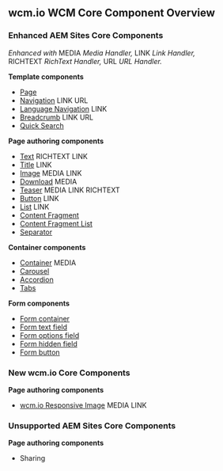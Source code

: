 ## wcm.io WCM Core Component Overview

### Enhanced AEM Sites Core Components

_Enhanced with_ <span class="marker-label">MEDIA</span>&nbsp;_Media&nbsp;Handler,_ <span class="marker-label">LINK</span>&nbsp;_Link&nbsp;Handler,_ <span class="marker-label">RICHTEXT</span>&nbsp;_RichText&nbsp;Handler,_ <span class="marker-label">URL</span>&nbsp;_URL&nbsp;Handler._

**Template components**

* [Page](https://github.com/wcm-io/wcm-io-wcm-core-components/tree/develop/bundles/core/src/main/webapp/app-root/components/page/v2)
* [Navigation](https://github.com/wcm-io/wcm-io-wcm-core-components/tree/develop/bundles/core/src/main/webapp/app-root/components/navigation/v1) <span class="marker-label">LINK</span> <span class="marker-label">URL</span>
* [Language Navigation](https://github.com/wcm-io/wcm-io-wcm-core-components/tree/develop/bundles/core/src/main/webapp/app-root/components/languagenavigation/v1) <span class="marker-label">LINK</span>
* [Breadcrumb](https://github.com/wcm-io/wcm-io-wcm-core-components/tree/develop/bundles/core/src/main/webapp/app-root/components/breadcrumb/v2) <span class="marker-label">LINK</span> <span class="marker-label">URL</span>
* [Quick Search](https://github.com/wcm-io/wcm-io-wcm-core-components/tree/develop/bundles/core/src/main/webapp/app-root/components/search/v1)

**Page authoring components**

* [Text](https://github.com/wcm-io/wcm-io-wcm-core-components/tree/develop/bundles/core/src/main/webapp/app-root/components/text/v2) <span class="marker-label">RICHTEXT</span> <span class="marker-label">LINK</span>
* [Title](https://github.com/wcm-io/wcm-io-wcm-core-components/tree/develop/bundles/core/src/main/webapp/app-root/components/title/v2) <span class="marker-label">LINK</span>
* [Image](https://github.com/wcm-io/wcm-io-wcm-core-components/tree/develop/bundles/core/src/main/webapp/app-root/components/image/v2) <span class="marker-label">MEDIA</span> <span class="marker-label">LINK</span>
* [Download](https://github.com/wcm-io/wcm-io-wcm-core-components/tree/develop/bundles/core/src/main/webapp/app-root/components/download/v1) <span class="marker-label">MEDIA</span>
* [Teaser](https://github.com/wcm-io/wcm-io-wcm-core-components/tree/develop/bundles/core/src/main/webapp/app-root/components/teaser/v1) <span class="marker-label">MEDIA</span> <span class="marker-label">LINK</span> <span class="marker-label">RICHTEXT</span>
* [Button](https://github.com/wcm-io/wcm-io-wcm-core-components/tree/develop/bundles/core/src/main/webapp/app-root/components/button/v1) <span class="marker-label">LINK</span>
* [List](https://github.com/wcm-io/wcm-io-wcm-core-components/tree/develop/bundles/core/src/main/webapp/app-root/components/list/v2) <span class="marker-label">LINK</span>
* [Content Fragment](https://github.com/wcm-io/wcm-io-wcm-core-components/tree/develop/bundles/core/src/main/webapp/app-root/components/contentfragment/v1)
* [Content Fragment List](https://github.com/wcm-io/wcm-io-wcm-core-components/tree/develop/bundles/core/src/main/webapp/app-root/components/contentfragmentlist/v1)
* [Separator](https://github.com/wcm-io/wcm-io-wcm-core-components/tree/develop/bundles/core/src/main/webapp/app-root/components/separator/v1)

**Container components**

* [Container](https://github.com/wcm-io/wcm-io-wcm-core-components/tree/develop/bundles/core/src/main/webapp/app-root/components/container/v1) <span class="marker-label">MEDIA</span>
* [Carousel](https://github.com/wcm-io/wcm-io-wcm-core-components/tree/develop/bundles/core/src/main/webapp/app-root/components/carousel/v1)
* [Accordion](https://github.com/wcm-io/wcm-io-wcm-core-components/tree/develop/bundles/core/src/main/webapp/app-root/components/accordion/v1)
* [Tabs](https://github.com/wcm-io/wcm-io-wcm-core-components/tree/develop/bundles/core/src/main/webapp/app-root/components/tabs/v1)

**Form components**

* [Form container](https://github.com/wcm-io/wcm-io-wcm-core-components/tree/develop/bundles/core/src/main/webapp/app-root/components/form/container/v2)
* [Form text field](https://github.com/wcm-io/wcm-io-wcm-core-components/tree/develop/bundles/core/src/main/webapp/app-root/components/form/text/v2)
* [Form options field](https://github.com/wcm-io/wcm-io-wcm-core-components/tree/develop/bundles/core/src/main/webapp/app-root/components/form/options/v2)
* [Form hidden field](https://github.com/wcm-io/wcm-io-wcm-core-components/tree/develop/bundles/core/src/main/webapp/app-root/components/form/hidden/v2)
* [Form button](https://github.com/wcm-io/wcm-io-wcm-core-components/tree/develop/bundles/core/src/main/webapp/app-root/components/form/button/v2)


### New wcm.io Core Components


**Page authoring components**

* [wcm.io Responsive Image](https://github.com/wcm-io/wcm-io-wcm-core-components/tree/develop/bundles/core/src/main/webapp/app-root/components/wcmio/responsiveimage/v1) <span class="marker-label">MEDIA</span> <span class="marker-label">LINK</span>


### Unsupported AEM Sites Core Components

**Page authoring components**

* Sharing
